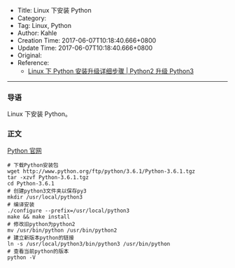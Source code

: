 - Title: Linux 下安装 Python
- Category:
- Tag: Linux, Python
- Author: Kahle
- Creation Time: 2017-06-07T10:18:40.666+0800
- Update Time: 2017-06-07T10:18:40.666+0800
- Original:
- Reference:
    - [Linux 下 Python 安装升级详细步骤 | Python2 升级 Python3](http://www.cnblogs.com/idotest/p/5442173.html)

---


### 导语

Linux 下安装 Python。


### 正文

[Python 官网](https://www.python.org/)

````
# 下载Python安装包
wget http://www.python.org/ftp/python/3.6.1/Python-3.6.1.tgz
tar -xzvf Python-3.6.1.tgz
cd Python-3.6.1
# 创建python3文件夹以保存py3
mkdir /usr/local/python3
# 编译安装
./configure --prefix=/usr/local/python3
make && make install
# 修改旧python为python2
mv /usr/bin/python /usr/bin/python2
# 建立新版本python的链接
ln -s /usr/local/python3/bin/python3 /usr/bin/python
# 查看当前python的版本
python -V
````



